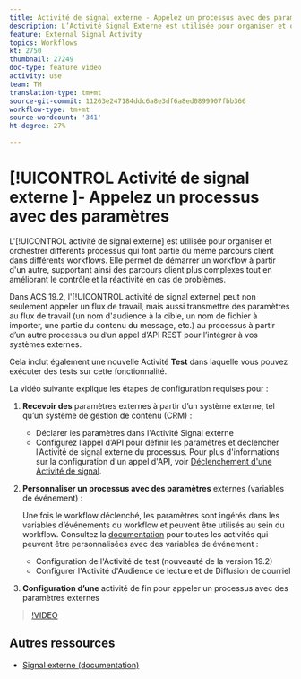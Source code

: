 ```yaml
---
title: Activité de signal externe - Appelez un processus avec des paramètres
description: L’Activité Signal Externe est utilisée pour organiser et orchestrer différents processus qui font partie du même parcours client dans différents workflows. Elle permet de démarrer un workflow à partir d'un autre, supportant ainsi des parcours client plus complexes tout en améliorant le contrôle et la réactivité en cas de problèmes.
feature: External Signal Activity
topics: Workflows
kt: 2750
thumbnail: 27249
doc-type: feature video
activity: use
team: TM
translation-type: tm+mt
source-git-commit: 11263e247184ddc6a8e3df6a8ed0899907fbb366
workflow-type: tm+mt
source-wordcount: '341'
ht-degree: 27%

---
```



# [!UICONTROL Activité de signal externe  ]- Appelez un processus avec des paramètres

L&#39;[!UICONTROL activité de signal externe] est utilisée pour organiser et orchestrer différents processus qui font partie du même parcours client dans différents workflows. Elle permet de démarrer un workflow à partir d&#39;un autre, supportant ainsi des parcours client plus complexes tout en améliorant le contrôle et la réactivité en cas de problèmes.

Dans ACS 19.2, l&#39;[!UICONTROL activité de signal externe] peut non seulement appeler un flux de travail, mais aussi transmettre des paramètres au flux de travail (un nom d&#39;audience à la cible, un nom de fichier à importer, une partie du contenu du message, etc.) au processus à partir d’un autre processus ou d’un appel d’API REST pour l’intégrer à vos systèmes externes.

Cela inclut également une nouvelle Activité **Test** dans laquelle vous pouvez exécuter des tests sur cette fonctionnalité.

La vidéo suivante explique les étapes de configuration requises pour :

1. **Recevoir des** paramètres externes à partir d’un système externe, tel qu’un système de gestion de contenu (CRM) :

   * Déclarer les paramètres dans l&#39;Activité Signal externe
   * Configurez l’appel d’API pour définir les paramètres et déclencher l’Activité de signal externe du processus. Pour plus d&#39;informations sur la configuration d&#39;un appel d&#39;API, voir [Déclenchement d&#39;une Activité de signal](https://docs.campaign.adobe.com/doc/standard/en/api/ACS_API.html#triggering-a-signal-activity).

1. **Personnaliser un processus avec des paramètres**  externes (variables de événement) :

   Une fois le workflow déclenché, les paramètres sont ingérés dans les variables d’événements du workflow et peuvent être utilisés au sein du workflow. Consultez la [documentation](https://helpx.adobe.com/campaign/standard/automating/using/calling-a-workflow-with-external-parameters.html) pour toutes les activités qui peuvent être personnalisées avec des variables de événement :

   * Configuration de l&#39;Activité de test (nouveauté de la version 19.2)
   * Configurer l&#39;Activité d&#39;Audience de lecture et de Diffusion de courriel

1. **Configuration d’une** activité de fin pour appeler un processus avec des paramètres externes

>[!VIDEO](https://video.tv.adobe.com/v/27249/?quality=12)

## Autres ressources

* [Signal externe (documentation)](https://docs.adobe.com/content/help/fr-FR/campaign-standard/using/managing-processes-and-data/data-management-activities/external-api.html)
